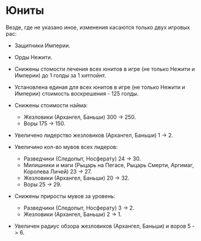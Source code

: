 # Юниты

Везде, где не указано иное, изменения касаются только двух игровых рас:
- Защитники Империи.
- Орды Нежити.

- Снижены стомости лечения всех юнитов в игре (не только Нежити и Империи) до 1 голды за 1 хитпойнт.

- Установлена единая для всех юнитов в игре (не только Нежити и Империи) стоимость воскрешения - 125 голды.

- Снижены стоимости найма:
  - Жезловики (Архангел, Баньши) 300 -> 250.
  - Воры 175 -> 150.

- Увеличено лидерство жезловиков (Архангел, Баньши) 1 -> 2. 

- Увеличино кол-во мувов всех лидеров:
  - Разведчики (Следопыт, Носферату) 24 -> 30.
  - Милишники и маги (Рыцарь на Пегасе, Рыцарь Смерти, Аргимаг, Королева Личей) 23 -> 27.
  - Жезловики (Архангел, Баньши) 20 -> 32.
  - Воры 25 -> 29.

- Снижены приросты мувов за уровень:
  - Разведчики (Следопыт, Носферату) 3 -> 2.
  - Жезловики (Архангел, Баньши) 2 -> 1.

- Увеличен радиус обзора жезловиков (Архангел, Баньши) и воров 5 -> 6.
